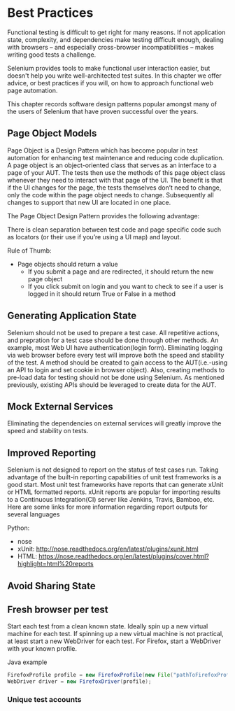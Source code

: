 Best Practices
==============

Functional testing is difficult to get right for many reasons.  If not
application state, complexity, and dependencies make testing difficult
enough, dealing with browsers – and especially cross-browser
incompatibilities – makes writing good tests a challenge.

Selenium provides tools to make functional user interaction easier,
but doesn't help you write well-architected test suites.  In this
chapter we offer advice, or best practices if you will, on how to
approach functional web page automation.

This chapter records software design patterns popular amongst many of
the users of Selenium that have proven successful over the years.

Page Object Models
------------------
Page Object is a Design Pattern which has become popular in test automation for enhancing test maintenance and reducing code duplication. A page object is an object-oriented class that serves as an interface to a page of your AUT. The tests then use the methods of this page object class whenever they need to interact with that page of the UI. The benefit is that if the UI changes for the page, the tests themselves don’t need to change, only the code within the page object needs to change. Subsequently all changes to support that new UI are located in one place.

The Page Object Design Pattern provides the following advantage:

There is clean separation between test code and page specific code such as locators (or their use if you’re using a UI map) and layout.

Rule of Thumb:
 - Page objects should return a value
   - If you submit a page and are redirected, it should return the new page object
   - If you click submit on login and you want to check to see if a user is logged in it should return True or False in a method


Generating Application State
----------------------------
Selenium should not be used to prepare a test case.  All repetitive actions, and prepration for a test case should be done through
other methods.  An example, most Web UI have authentication(login form).  Eliminating logging via web browser before every test will
improve both the speed and stability of the test. A method should be created to gain access to the AUT(i.e.-using an API to login and set cookie in browser object).
Also, creating methods to pre-load data for testing should not be done using Selenium.  As mentioned previously, existing APIs should be leveraged to 
create data for the AUT.

Mock External Services
----------------------
Eliminating the dependencies on external services will greatly improve the speed and stability on tests.  

Improved Reporting
------------------
Selenium is not designed to report on the status of test cases run. Taking advantage of the built-in reporting capabilities of unit test
frameworks is a good start.  Most unit test frameworks have reports that can generate xUnit or HTML formatted reports.  xUnit reports are popular
for importing results to a Continuous Integration(CI) server like Jenkins, Travis, Bamboo, etc.  Here are some links for more information
regarding report outputs for several languages

Python:
 - nose
  - xUnit: http://nose.readthedocs.org/en/latest/plugins/xunit.html
  - HTML: https://nose.readthedocs.org/en/latest/plugins/cover.html?highlight=html%20reports

Avoid Sharing State
-------------------

Fresh browser per test
----------------------
Start each test from a clean known state.  Ideally spin up a new virtual machine for each test.  If spinning up a new virtual machine is not practical, at least start a new WebDriver for each test.  For Firefox, start a WebDriver with your
known profile.

Java example
```java
FirefoxProfile profile = new FirefoxProfile(new File("pathToFirefoxProfile"));
WebDriver driver = new FirefoxDriver(profile);
```

### Unique test accounts
